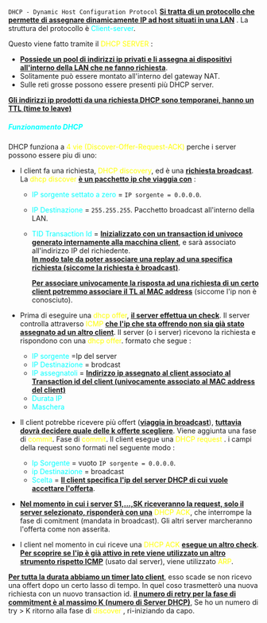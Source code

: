 `DHCP - Dynamic Host Configuration Protocol` 
<b><u>Si tratta di un protocollo che permette di assegnare dinamicamente IP ad host situati in una LAN</u></b> . La struttura del protocollo è <span style=color:cyan>Client-server</span>. 

Questo viene fatto tramite il <span style=color:yellow>DHCP SERVER</span> : 
- <b><u>Possiede un pool di indirizzi ip privati e li assegna ai dispositivi all'interno della LAN che ne fanno richiesta</u></b>. 
- Solitamente può essere montato all'interno del gateway NAT. 
- Sulle reti grosse possono essere presenti più DHCP server. 

<b><u>Gli indirizzi ip prodotti da una richiesta DHCP sono temporanei, hanno un TTL (time to leave)</u></b>
<h5 style=color:cyan>Funzionamento DHCP</h5>
DHCP funziona a <span style=color:yellow>4 vie (Discover-Offer-Request-ACK)</span> perche i server possono essere piu di uno: 

 - l client fa una richiesta, <span style=color:yellow>DHCP discovery</span>, ed è una <b><u>richiesta broadcast</u></b>.   
   La <span style=color:yellow>dhcp discover</span> <b><u>è un pacchetto ip che viaggia con</u></b> : 
    - <span style=color:cyan>IP sorgente settato a zero</span> =  `IP sorgente = 0.0.0.0`.
    - <span style=color:cyan>IP Destinazione</span> = `255.255.255`.  Pacchetto broadcast all'interno della LAN. 
    - <span style=color:cyan>TID Transaction Id</span> = <b><u>Inizializzato con un transaction id univoco generato internamente alla macchina client</u></b>, e sarà associato all'indirizzo IP del richiedente.  
     <b><u>In modo tale da poter associare una replay ad una specifica richiesta (siccome la richiesta è broadcast)</u></b>. 

	  <b><u>Per associare univocamente la risposta ad una richiesta di un certo client potremmo associare il TL al MAC address</u></b> (siccome l'ip non è conosciuto). 


 - Prima di eseguire una <span style=color:yellow>dhcp offer</span>, <b><u>il server effettua un check</u></b>. Il server controlla attraverso <span style=color:yellow>ICMP</span> <b><u>che l'ip che sta offrendo non sia già stato assegnato ad un altro client</u></b>. Il server (o i server) ricevono la richiesta e rispondono con una <span style=color:yellow>dhcp offer</span>. formato che segue : 
   - <span style=color:cyan>IP sorgente</span> =Ip del server 
   - <span style=color:cyan>IP Destinazione</span> = brodcast
   - <span style=color:cyan>IP assegnatoli</span> = <b><u>Indirizzo ip assegnato al client associato al Transaction id del client (univocamente associato al MAC address del client)</u></b> 
   - <span style=color:cyan>Durata IP</span>
   - <span style=color:cyan>Maschera</span>

- Il client potrebbe ricevere più offert (<b><u>viaggia in broadcast</u></b>), <b><u>tuttavia dovrà decidere quale delle k offerte scegliere</u></b>. Viene aggiunta una fase di <span style=color:yellow>commit</span>. 
  Fase di <span style=color:yellow>commit</span>. Il client esegue una <span style=color:yellow>DHCP request</span> . i campi della request sono formati nel seguente modo : 
   - <span style=color:cyan>Ip Sorgente</span> = vuoto `IP sorgente = 0.0.0.0`.
   - <span style=color:cyan>ip Destinazione</span> = broadcast
   - <span style=color:cyan>Scelta</span> = <b><u>Il client specifica l'ip del server DHCP di cui  vuole accettare l'offerta</u></b>. 

- <b><u>Nel momento in cui i server S1,...,SK riceveranno la request, solo il server selezionato, risponderà con una</u></b> <span style=color:yellow>DHCP ACK</span>, che interrompe la fase di comitment (mandata in broadcast).   Gli altri server marcheranno l'offerta come non asserita. 

- l client nel momento in cui riceve una <span style=color:yellow>DHCP ACK</span> <b><u>esegue un altro check</u></b>. <b><u>Per scoprire se l'ip è già attivo in rete viene utilizzato un altro strumento rispetto ICMP</u></b>  (usato dal server), viene utilizzato <span style=color:yellow>ARP</span>. 

<b><u>Per tutta la durata abbiamo un timer lato client</u></b>, esso scade se non ricevo una offert dopo un certo lasso di tempo. In quel coso trasmetterò una nuova richiesta con un nuovo transaction id. 
<b><u>il numero di retry  per la fase di commitment è al massimo K (numero di Server DHCP)</u></b>, Se ho un numero di try > K ritorno alla fase di <span style=color:yellow>discover </span>, ri-iniziando da capo.
